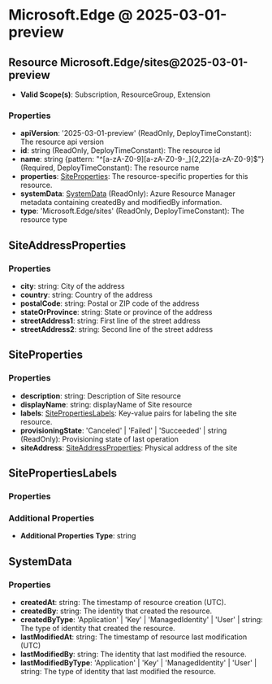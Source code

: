 # Microsoft.Edge @ 2025-03-01-preview

## Resource Microsoft.Edge/sites@2025-03-01-preview
* **Valid Scope(s)**: Subscription, ResourceGroup, Extension
### Properties
* **apiVersion**: '2025-03-01-preview' (ReadOnly, DeployTimeConstant): The resource api version
* **id**: string (ReadOnly, DeployTimeConstant): The resource id
* **name**: string {pattern: "^[a-zA-Z0-9][a-zA-Z0-9-_]{2,22}[a-zA-Z0-9]$"} (Required, DeployTimeConstant): The resource name
* **properties**: [SiteProperties](#siteproperties): The resource-specific properties for this resource.
* **systemData**: [SystemData](#systemdata) (ReadOnly): Azure Resource Manager metadata containing createdBy and modifiedBy information.
* **type**: 'Microsoft.Edge/sites' (ReadOnly, DeployTimeConstant): The resource type

## SiteAddressProperties
### Properties
* **city**: string: City of the address
* **country**: string: Country of the address
* **postalCode**: string: Postal or ZIP code of the address
* **stateOrProvince**: string: State or province of the address
* **streetAddress1**: string: First line of the street address
* **streetAddress2**: string: Second line of the street address

## SiteProperties
### Properties
* **description**: string: Description of Site resource
* **displayName**: string: displayName of Site resource
* **labels**: [SitePropertiesLabels](#sitepropertieslabels): Key-value pairs for labeling the site resource.
* **provisioningState**: 'Canceled' | 'Failed' | 'Succeeded' | string (ReadOnly): Provisioning state of last operation
* **siteAddress**: [SiteAddressProperties](#siteaddressproperties): Physical address of the site

## SitePropertiesLabels
### Properties
### Additional Properties
* **Additional Properties Type**: string

## SystemData
### Properties
* **createdAt**: string: The timestamp of resource creation (UTC).
* **createdBy**: string: The identity that created the resource.
* **createdByType**: 'Application' | 'Key' | 'ManagedIdentity' | 'User' | string: The type of identity that created the resource.
* **lastModifiedAt**: string: The timestamp of resource last modification (UTC)
* **lastModifiedBy**: string: The identity that last modified the resource.
* **lastModifiedByType**: 'Application' | 'Key' | 'ManagedIdentity' | 'User' | string: The type of identity that last modified the resource.

